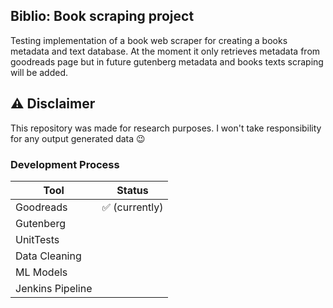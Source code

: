 ## Biblio: Book scraping project

Testing implementation of a book web scraper for creating a books metadata and text database. At the moment it only retrieves metadata from goodreads page but in future gutenberg metadata and books texts scraping will be added. 

## ⚠ Disclaimer
This repository was made for research purposes. I won't take responsibility for any output generated data 😉

### Development Process

| Tool             |    Status     |
|------------------|:-------------:|
| Goodreads        | ✅ (currently) |
| Gutenberg        |               |
| UnitTests        |               |
| Data Cleaning    |               |
| ML Models        |               |
| Jenkins Pipeline |               |
